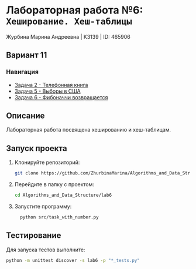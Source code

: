 # Лабораторная работа №6: `Хеширование. Хеш-таблицы`

Журбина Марина Андреевна | K3139 | ID: 465906
## Вариант 11
### Навигация

- [Задача 2 - Телефонная книга](task2/task2.md)
- [Задача 5 - Выборы в США](task5/task5.md)
- [Задача 6 - Фибоначчи возвращается](task6/task6.md)

## Описание

Лабораторная работа посвящена хешированию и хеш-таблицам.

## Запуск проекта
1. Клонируйте репозиторий:
   ```bash
   git clone https://github.com/ZhurbinaMarina/Algorithms_and_Data_Structure.git
   ```
2. Перейдите в папку с проектом:
   ```bash
   cd Algorithms_and_Data_Structure/lab6
   ```
3. Запустите программу:
   ```bash
     python src/task_with_number.py
   ```

## Тестирование
Для запуска тестов выполните:
```bash
python -m unittest discover -s lab6 -p "*_tests.py"
```
